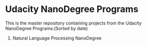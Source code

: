 # Udacity NanoDegree Programs 

This is the master repository containing projects from the Udacity NanoDegree Programs:(Sorted by date)
1. Natural Language Processing NanoDegree

